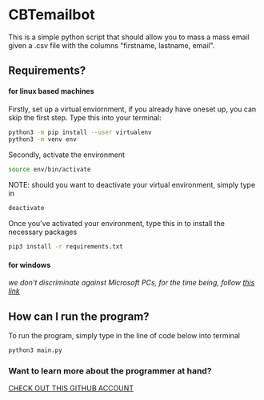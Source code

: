 # CBTemailbot
This is a simple python script that should allow you to mass a mass email given a .csv file with the columns "firstname, lastname, email".


## Requirements?
#### for linux based machines
Firstly, set up a virtual enviornment, if you already have oneset up, you can skip the first step.
Type this into your terminal:
```bash
python3 -m pip install --user virtualenv
python3 -m venv env
```

Secondly, activate the environment
```bash
source env/bin/activate
```

NOTE: should you want to deactivate your virtual environment, simply type in
```bash
deactivate
```

Once you've activated your environment, type this in to install the necessary packages
```bash
pip3 install -r requirements.txt
```

#### for windows
*we don't discriminate against Microsoft PCs, for the time being, follow [this link](https://packaging.python.org/guides/installing-using-pip-and-virtual-environments/)*


## How can I run the program?
To run the program, simply type in the line of code below into terminal
```bash
python3 main.py
```



### Want to learn more about the programmer at hand?
[CHECK OUT THIS GITHUB ACCOUNT](https://github.com/paramvirSinghBhumra/)
